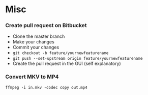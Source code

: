 # Misc

### Create pull request on Bitbucket

* Clone the master branch
* Make your changes
* Commit your changes
* `git checkout -b feature/yournewfeaturename`
* `git push --set-upstream origin feature/yournewfeaturename`
* Create the pull request in the GUI \(self explanatory\)

### Convert MKV to MP4

```text
ffmpeg -i in.mkv -codec copy out.mp4
```

